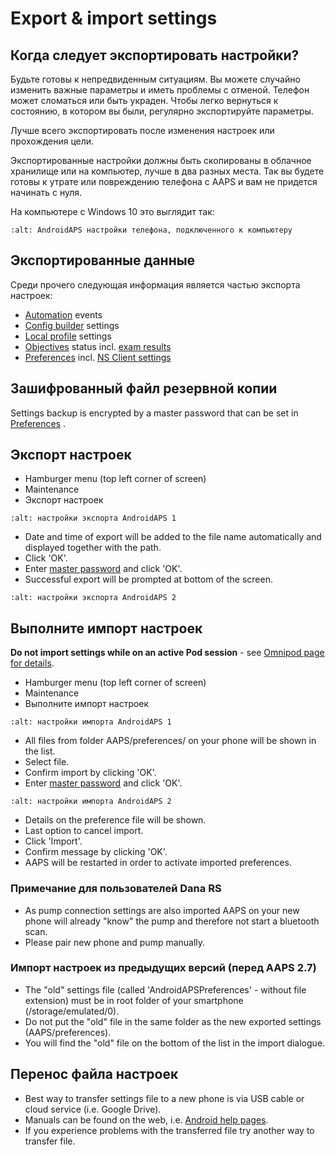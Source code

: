 # Export & import settings

## Когда следует экспортировать настройки?

Будьте готовы к непредвиденным ситуациям. Вы можете случайно изменить важные параметры и иметь проблемы с отменой. Телефон может сломаться или быть украден. Чтобы легко вернуться к состоянию, в котором вы были, регулярно экспортируйте параметры.

Лучше всего экспортировать после изменения настроек или прохождения цели.

Экспортированные настройки должны быть скопированы в облачное хранилище или на компьютер, лучше в два разных места. Так вы будете готовы к утрате или повреждению телефона с AAPS и вам не придется начинать с нуля.

На компьютере с Windows 10 это выглядит так:

```{image} ../images/AAPS_ExImportSettingsWin.png
:alt: AndroidAPS настройки телефона, подключенного к компьютеру
```

## Экспортированные данные

Среди прочего следующая информация является частью экспорта настроек:

- [Automation](../Usage/Automation.md) events
- [Config builder](../Configuration/Config-Builder.md) settings
- [Local profile](../Configuration/Config-Builder.md#local-profile) settings
- [Objectives](../Usage/Objectives.md) status incl. [exam results](../Usage/Objectives.md#objective-3-prove-your-knowledge)
- [Preferences](../Configuration/Preferences.md) incl. [NS Client settings](../Configuration/Preferences.md#nsclient)

## Зашифрованный файл резервной копии

Settings backup is encrypted by a master password that can be set in [Preferences](../Configuration/Preferences.md#master-password) .

## Экспорт настроек

- Hamburger menu (top left corner of screen)
- Maintenance
- Экспорт настроек

```{image} ../images/AAPS_ExportSettings1.png
:alt: настройки экспорта AndroidAPS 1
```

- Date and time of export will be added to the file name automatically and displayed together with the path.
- Click 'OK'.
- Enter [master password](../Configuration/Preferences.md#master-password) and click 'OK'.
- Successful export will be prompted at bottom of the screen.

```{image} ../images/AAPS_ExportSettings2.png
:alt: настройки экспорта AndroidAPS 2
```

## Выполните импорт настроек

**Do not import settings while on an active Pod session** - see [Omnipod page for details](../Configuration/OmnipodEros.md#import-settings-from-previous-aaps).

- Hamburger menu (top left corner of screen)
- Maintenance
- Выполните импорт настроек

```{image} ../images/AAPS_ImportSettings1.png
:alt: настройки импорта AndroidAPS 1
```

- All files from folder AAPS/preferences/ on your phone will be shown in the list.
- Select file.
- Confirm import by clicking 'OK'.
- Enter [master password](../Configuration/Preferences.md#master-password) and click 'OK'.

```{image} ../images/AAPS_ImportSettings2.png
:alt: настройки импорта AndroidAPS 2
```

- Details on the preference file will be shown.
- Last option to cancel import.
- Click 'Import'.
- Confirm message by clicking 'OK'.
- AAPS will be restarted in order to activate imported preferences.

### Примечание для пользователей Dana RS

- As pump connection settings are also imported AAPS on your new phone will already "know" the pump and therefore not start a bluetooth scan.
- Please pair new phone and pump manually.

### Импорт настроек из предыдущих версий (перед AAPS 2.7)

- The "old" settings file (called 'AndroidAPSPreferences' - without file extension) must be in root folder of your smartphone (/storage/emulated/0).
- Do not put the "old" file in the same folder as the new exported settings (AAPS/preferences).
- You will find the "old" file on the bottom of the list in the import dialogue.

## Перенос файла настроек

- Best way to transfer settings file to a new phone is via USB cable or cloud service (i.e. Google Drive).
- Manuals can be found on the web, i.e. [Android help pages](https://support.google.com/android/answer/9064445?hl=en).
- If you experience problems with the transferred file try another way to transfer file.
